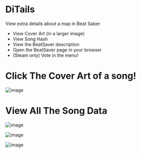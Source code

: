 # DiTails
 View extra details about a map in Beat Saber
* View Cover Art (in a larger image)
* View Song Hash
* View the BeatSaver description
* Open the BeatSaver page in your browser
* (Steam only) Vote in the menu!


# Click The Cover Art of a song!
![image](https://github.com/denpadokei/DiTails/assets/55026301/9db36bdd-5467-4ecf-a5f6-68ba1e85d4d0)

# View All The Song Data
![image](https://github.com/denpadokei/DiTails/assets/55026301/cf2b119a-137e-4673-8bf4-93da78939b54)

![image](https://github.com/denpadokei/DiTails/assets/55026301/556d4ae0-349d-40a1-8198-723b4464cc7f)

![image](https://github.com/denpadokei/DiTails/assets/55026301/63389c1a-d5ab-44c3-8fda-3e00a1ef33a4)
